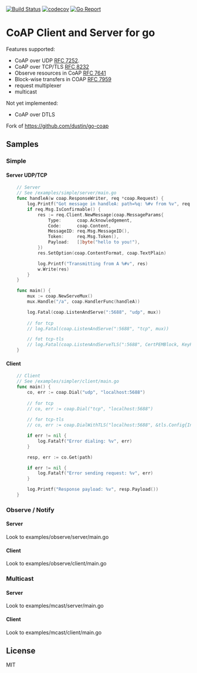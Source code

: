 [![Build Status](https://travis-ci.com/go-ocf/go-coap.svg?branch=master)](https://travis-ci.com/go-ocf/go-coap)
[![codecov](https://codecov.io/gh/go-ocf/go-coap/branch/master/graph/badge.svg)](https://codecov.io/gh/go-ocf/go-coap)
[![Go Report](https://goreportcard.com/badge/github.com/go-ocf/go-coap)](https://goreportcard.com/report/github.com/go-ocf/go-coap)

# CoAP Client and Server for go

Features supported:
* CoAP over UDP [RFC 7252][coap].
* CoAP over TCP/TLS [RFC 8232][coap-tcp]
* Observe resources in CoAP [RFC 7641][coap-observe]
* Block-wise transfers in COAP [RFC 7959][coap-block-wise-transfers]
* request multiplexer
* multicast

Not yet implemented:
* CoAP over DTLS

Fork of https://github.com/dustin/go-coap

[coap]: http://tools.ietf.org/html/rfc7252
[coap-tcp]: https://tools.ietf.org/html/rfc8323
[coap-block-wise-transfers]: https://tools.ietf.org/html/rfc7959
[coap-observe]: https://tools.ietf.org/html/rfc7641

## Samples

### Simple

#### Server UDP/TCP
```go
	// Server
	// See /examples/simple/server/main.go
	func handleA(w coap.ResponseWriter, req *coap.Request) {
		log.Printf("Got message in handleA: path=%q: %#v from %v", req.Msg.Path(), req.Msg, req.Client.RemoteAddr())
		if req.Msg.IsConfirmable() {
			res := req.Client.NewMessage(coap.MessageParams{
				Type:      coap.Acknowledgement,
				Code:      coap.Content,
				MessageID: req.Msg.MessageID(),
				Token:     req.Msg.Token(),
				Payload:   []byte("hello to you!"),
			})
			res.SetOption(coap.ContentFormat, coap.TextPlain)

			log.Printf("Transmitting from A %#v", res)
			w.Write(res)
		}
	}	

	func main() {
		mux := coap.NewServeMux()
		mux.Handle("/a", coap.HandlerFunc(handleA))

		log.Fatal(coap.ListenAndServe(":5688", "udp", mux))
		
		// for tcp
		// log.Fatal(coap.ListenAndServe(":5688", "tcp", mux))

		// fot tcp-tls
		// log.Fatal(coap.ListenAndServeTLS(":5688", CertPEMBlock, KeyPEMBlock, mux))
	}
```
#### Client
```go
	// Client
	// See /examples/simpler/client/main.go
	func main() {
		co, err := coap.Dial("udp", "localhost:5688")
		
		// for tcp
		// co, err := coap.Dial("tcp", "localhost:5688")
		
		// for tcp-tls
		// co, err := coap.DialWithTLS("localhost:5688", &tls.Config{InsecureSkipVerify: true})

		if err != nil {
			log.Fatalf("Error dialing: %v", err)
		}

		resp, err := co.Get(path)

		if err != nil {
			log.Fatalf("Error sending request: %v", err)
		}

		log.Printf("Response payload: %v", resp.Payload())
	}
```


### Observe / Notify

#### Server
Look to examples/observe/server/main.go

#### Client
Look to examples/observe/client/main.go


### Multicast

#### Server
Look to examples/mcast/server/main.go

#### Client
Look to examples/mcast/client/main.go

## License
MIT

